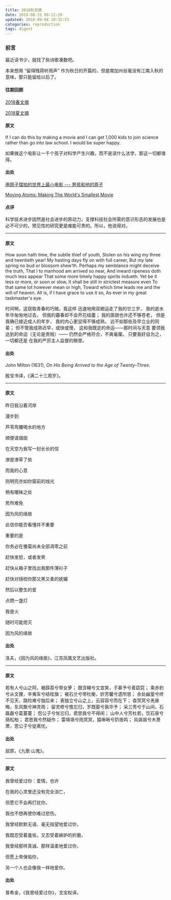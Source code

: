 ```yaml
---
title: 2018秋文摘
date: 2018-08-31 09:12:29
updated: 2018-09-08 10:32:53
categories: reproduction
tags: digest
---
```


### 前言

最近读书少，就找了些诗歌凑数吧。

本来想用 “留得残荷听雨声” 作为秋日的开篇的，但是南加州丝毫没有江南入秋的意味，那只能留给以后了。

#### 往期回顾

[2018春文摘](/reproduction/2018春文摘/)

[2018夏文摘](/reproduction/2018夏文摘/)

<!--more-->

#### 原文

If I can do this by making a movie and I can get 1,000 kids to join science rather than go into law school. I would be super happy. 

如果做这个电影让一千个孩子对科学产生兴趣，而不是读什么法学，那这一切都值得。

#### 出处

[用原子摆拍的世界上最小电影 --- 男孩和他的原子](https://www.bilibili.com/video/av28044549/?p=2)

[Moving Atoms: Making The World's Smallest Movie](https://www.youtube.com/watch?v=xA4QWwaweWA)

#### 点评

科学技术进步固然是社会进步的原动力，支撑科技社会所需的意识形态的发展也是必不可少的，预见性的研究更是难能可贵的。所以，他说得对。

---

#### 原文 

How soon hath time, the subtle thief of youth,
    Stolen on his wing my three and twentieth year!
    My hasting days fly on with full career,
    But my late spring no bud or blossom shew‘th.
Perhaps my semblance might deceive the truth,
    That I to manhood am arrived so near,
    And inward ripeness doth much less appear
    That some more timely happy spirits indueth.
Yet be it less or more, or soon or slow,
    It shall be still in strictest measure even
    To that same lot however mean or high,
Toward which time leads me and the will of heaven.
    All is, if I have grace to use it so,
    As ever in my great taskmaster's eye.



时间啊，这窃取青春的巧贼，竟这样
    迅速地用双翅运走了我的廿三岁，
    我的逝水年华匆匆地过去，
    但我的暮春却不会开花结蕾；
我的面貌也许还不够苍老，
    但是我确已接近成人的年岁，
    我的内心更显得不够成熟，
    远不如那些及早立业的同辈；
但不管我成熟迟早，或快或慢，
    这和我既定的命运——那时间与天意
    要领我达到的命运（无论是贵贱）——
仍然会严格符合，不爽毫厘。
    只要我好自为之，一切都还是
    在我的严厉主人监督的眼里。

#### 出处

John Milton (1631), *On His Being Arrived to the Age of Twenty-Three*.

殷宝书译，《满二十三周岁》。

---

#### 原文 

昨日我沿着河岸

漫步到

芦苇弯腰喝水的地方

顺便请烟囱

在天空为我写一封长长的信

潦是潦草了些

而我的心意

则明亮亦如你窗前的烛光

稍有暧昧之处

势所难免

因为风的缘故

此信你能否看懂并不重要

重要的是

你务必在雏菊尚未全部凋零之前

赶快发怒，或者发笑

赶快从箱子里找出我那件薄衫子

赶快对镜梳你那又黑又柔的妩媚

然后以整生的爱

点燃一盏灯

我是火

随时可能熄灭

因为风的缘故

#### 出处

洛夫，《因为风的缘故》，江苏凤凰文艺出版社。

---

#### 原文

若有人兮山之阿，被薜荔兮带女萝；
既含睇兮又宜笑，子慕予兮善窈窕；
乘赤豹兮从文狸，辛夷车兮结桂旗；
被石兰兮带杜衡，折芳馨兮遗所思；
余处幽篁兮终不见天，路险难兮独后来；
表独立兮山之上，云容容兮而在下；
杳冥冥兮羌昼晦，东风飘兮神灵雨；
留灵修兮憺忘归，岁既晏兮孰华予；
采三秀兮于山间，石磊磊兮葛蔓蔓；
怨公子兮怅忘归，君思我兮不得闲；
山中人兮芳杜若，饮石泉兮荫松柏；
君思我兮然疑作；
雷填填兮雨冥冥，猿啾啾兮狖夜鸣；
风飒飒兮木萧萧，思公子兮徒离忧。

#### 出处

屈原，《九歌·山鬼》。

---

#### 原文

我曾经爱过你：爱情，也许

在我的心灵里还没有完全消亡，

但愿它不会再打扰你，

我也不想再使你难过悲伤。

我曾经默默无语、毫无指望地爱过你，

我既忍受着羞怯，又忍受着嫉妒的折磨，

我曾经那样真诚、那样温柔地爱过你，

但愿上帝保佑你，

另一个人也会像我一样地爱你。

#### 出处

普希金，《我曾经爱过你》，戈宝权译。